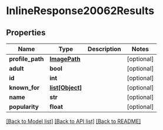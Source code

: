 # InlineResponse20062Results

## Properties
Name | Type | Description | Notes
------------ | ------------- | ------------- | -------------
**profile_path** | [**ImagePath**](ImagePath.md) |  | [optional] 
**adult** | **bool** |  | [optional] 
**id** | **int** |  | [optional] 
**known_for** | [**list[Object]**](Object.md) |  | [optional] 
**name** | **str** |  | [optional] 
**popularity** | **float** |  | [optional] 

[[Back to Model list]](../README.md#documentation-for-models) [[Back to API list]](../README.md#documentation-for-api-endpoints) [[Back to README]](../README.md)

